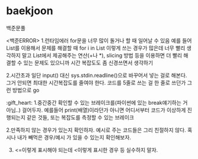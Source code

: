 # baekjoon
백준문풀

<백준ERROR>
1.런타임에러
  for문을 너무 많이 돌거나 할 때 일어날 수 있음
  예를 들어 List를 이용해서 문제를 해결할 때 for i in List 이렇게 쓰는 경우가 많은데
  너무 빨리 생각하지 말고 List에서 제공해주는 연산(+나 *), slicing 방법 등을 이용하면 더 빨리 해결할 수 있는 문제도 있으니까
  시간 복잡도도 좀 신경쓰면서 생각하기

2.시간초과
일단 input() 대신 sys.stdin.readline()으로 바꾸어서 넣는 걸로 해본다.
그거 안되면 최대한 시간복잡도를 줄여야 한다. 코드를 5줄로 쓰는 걸 한 줄로 쓰던가 그런 방법으로 go

<Tip>
:gift_heart:
1.중간중간 확인할 수 있는 브레이크를(파이썬에 있는 break얘기하는 거 아님..) 걸어두자.
  예를들어 print(배열)이라던가 아니면 어디서부터 코드가 이상하게 진행되는지 같은 것들, 또는 복잡도를 측정할 수 있는 브레이크

2.만족하지 않는 경우가 있는지 확인하자.
  예시로 주는 코드들은 그리 친절하지 않다. 혹시나 내가 빼먹은 경우/예시 가 있을 수 있는지 확인해보자.
 
3. <=이렇게 표시해야 되는데 <이렇게 표시한 경우 등 실수하지 말자.

